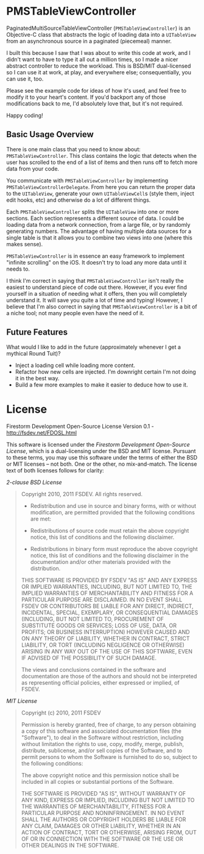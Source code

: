 # PMSTableViewController

PaginatedMultiSourceTableViewController (`PMSTableViewController`) is an Objective-C class that abstracts the logic of loading data into a `UITableView` from an asynchronous source in a paginated (piecemeal) manner.

I built this because I saw that I was about to write this code at work, and I didn't want to have to type it all out a million times, so I made a nicer abstract controller to reduce the workload. This is BSD/MIT dual-licensed so I can use it at work, at play, and everywhere else; consequentially, you can use it, too.

Please see the example code for ideas of how it's used, and feel free to modify it to your heart's content. If you'd backport any of those modifications back to me, I'd absolutely love that, but it's not required.

Happy coding!

## Basic Usage Overview

There is one main class that you need to know about: `PMSTableViewController`. This class contains the logic that detects when the user has scrolled to the end of a list of items and then runs off to fetch more data from your code.

You communicate with `PMSTableViewController` by implementing `PMSTableViewControllerDelegate`. From here you can return the proper data to the `UITableView`, generate your own `UITableViewCell`s (style them, inject edit hooks, etc) and otherwise do a lot of different things.

Each `PMSTableViewController` splits the `UITableView` into one or more sections. Each section represents a different source of data. I could be loading data from a network connection, from a large file, or by randomly generating numbers. The advantage of having multiple data sources for a single table is that it allows you to combine two views into one (where this makes sense).

`PMSTableViewController` is in essence an easy framework to implement "infinite scrolling" on the iOS. It doesn't try to load any more data until it needs to.

I think I'm correct in saying that `PMSTableViewController` isn't really the easiest to understand piece of code out there. However, if you ever find yourself in a situation of needing what it offers, then you will completely understand it. It will save you quite a lot of time and typing! However, I believe that I'm also correct in saying that `PMSTableViewController` is a bit of a niche tool; not many people even have the need of it.

## Future Features

What would I like to add in the future (approximately whenever I get a mythical Round Tuit)?

* Inject a loading cell while loading more content.
* Refactor how new cells are injected. I'm downright certain I'm not doing it in the best way.
* Build a few more examples to make it easier to deduce how to use it.

# License

Firestorm Development Open-Source License
Version 0.1 - http://fsdev.net/FDOSL.html

This software is licensed under the _Firestorm Development Open-Source License_, which is a dual-licensing under the BSD and MIT license. Pursuant to these terms, you may use this software under the terms of either the BSD or MIT licenses – not both. One or the other, no mix-and-match. The license text of both licenses follows for clarity:

*2-clause BSD License*

> Copyright 2010, 2011 FSDEV. All rights reserved.
> 
> * Redistribution and use in source and binary forms, with or without modification, are permitted provided that the following conditions are met:
> 
> * Redistributions of source code must retain the above copyright notice, this list of conditions and the following disclaimer.
> 
> * Redistributions in binary form must reproduce the above copyright notice, this list of conditions and the following disclaimer in the documentation and/or other materials provided with the distribution.
> 
> THIS SOFTWARE IS PROVIDED BY FSDEV "AS IS" AND ANY EXPRESS OR IMPLIED WARRANTIES, INCLUDING, BUT NOT LIMITED TO, THE IMPLIED WARRANTIES OF MERCHANTABILITY AND FITNESS FOR A PARTICULAR PURPOSE ARE DISCLAIMED. IN NO EVENT SHALL FSDEV OR CONTRIBUTORS BE LIABLE FOR ANY DIRECT, INDIRECT, INCIDENTAL, SPECIAL, EXEMPLARY, OR CONSEQUENTIAL DAMAGES (INCLUDING, BUT NOT LIMITED TO, PROCUREMENT OF SUBSTITUTE GOODS OR SERVICES; LOSS OF USE, DATA, OR PROFITS; OR BUSINESS INTERRUPTION) HOWEVER CAUSED AND ON ANY THEORY OF LIABILITY, WHETHER IN CONTRACT, STRICT LIABILITY, OR TORT (INCLUDING NEGLIGENCE OR OTHERWISE) ARISING IN ANY WAY OUT OF THE USE OF THIS SOFTWARE, EVEN IF ADVISED OF THE POSSIBILITY OF SUCH DAMAGE.
> 
> The views and conclusions contained in the software and documentation are those of the authors and should not be interpreted as representing official policies, either expressed or implied, of FSDEV.

*MIT License*

> Copyright (c) 2010, 2011 FSDEV
> 
> Permission is hereby granted, free of charge, to any person obtaining a copy of this software and associated documentation files (the "Software"), to deal in the Software without restriction, including without limitation the rights to use, copy, modify, merge, publish, distribute, sublicense, and/or sell copies of the Software, and to permit persons to whom the Software is furnished to do so, subject to the following conditions:
> 
> The above copyright notice and this permission notice shall be included in all copies or substantial portions of the Software.
> 
> THE SOFTWARE IS PROVIDED "AS IS", WITHOUT WARRANTY OF ANY KIND, EXPRESS OR IMPLIED, INCLUDING BUT NOT LIMITED TO THE WARRANTIES OF MERCHANTABILITY, FITNESS FOR A PARTICULAR PURPOSE AND NONINFRINGEMENT. IN NO EVENT SHALL THE AUTHORS OR COPYRIGHT HOLDERS BE LIABLE FOR ANY CLAIM, DAMAGES OR OTHER LIABILITY, WHETHER IN AN ACTION OF CONTRACT, TORT OR OTHERWISE, ARISING FROM, OUT OF OR IN CONNECTION WITH THE SOFTWARE OR THE USE OR OTHER DEALINGS IN THE SOFTWARE.